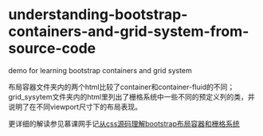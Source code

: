 # understanding-bootstrap-containers-and-grid-system-from-source-code
demo for learning bootstrap containers and grid system

布局容器文件夹内的两个html比较了container和container-fluid的不同；grid_sysytem文件夹内的html里列出了栅格系统中一些不同的预定义列的类，并说明了在不同viewport尺寸下的布局表现。

更详细的解读参见慕课网手记[从css源码理解bootstrap布局容器和栅格系统 ](http://www.imooc.com/article/13824)
